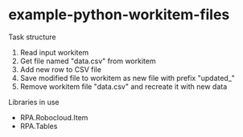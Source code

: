 # example-python-workitem-files

Task structure

  1. Read input workitem
  2. Get file named "data.csv" from workitem
  3. Add new row to CSV file
  4. Save modified file to workitem as new file with prefix "updated_"
  5. Remove workitem file "data.csv" and recreate it with new data
  
Libraries in use

  - RPA.Robocloud.Item
  - RPA.Tables
